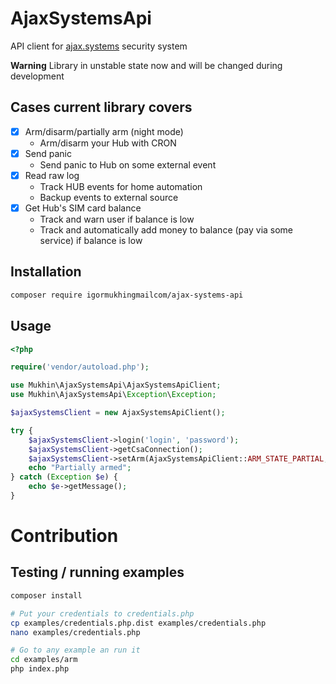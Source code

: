 # AjaxSystemsApi

API client for [ajax.systems](https://ajax.systems/) security system

**Warning** Library in unstable state now and will be changed during development

## Cases current library covers

- [x] Arm/disarm/partially arm (night mode)
  - Arm/disarm your Hub with CRON
- [x] Send panic
  - Send panic to Hub on some external event
- [x] Read raw log
  - Track HUB events for home automation
  - Backup events to external source
- [x] Get Hub's SIM card balance
  - Track and warn user if balance is low
  - Track and automatically add money to balance (pay via some service) 
    if balance is low

## Installation

```bash
composer require igormukhingmailcom/ajax-systems-api
```

## Usage

```php
<?php

require('vendor/autoload.php');

use Mukhin\AjaxSystemsApi\AjaxSystemsApiClient;
use Mukhin\AjaxSystemsApi\Exception\Exception;

$ajaxSystemsClient = new AjaxSystemsApiClient();

try {
    $ajaxSystemsClient->login('login', 'password');
    $ajaxSystemsClient->getCsaConnection();
    $ajaxSystemsClient->setArm(AjaxSystemsApiClient::ARM_STATE_PARTIAL, 'hub id');
    echo "Partially armed";
} catch (Exception $e) {
    echo $e->getMessage();
}
```

# Contribution

## Testing / running examples

```bash
composer install

# Put your credentials to credentials.php
cp examples/credentials.php.dist examples/credentials.php
nano examples/credentials.php

# Go to any example an run it
cd examples/arm
php index.php
```
